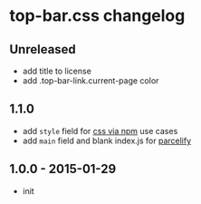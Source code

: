 # top-bar.css changelog

## Unreleased
* add title to license
* add .top-bar-link.current-page color

## 1.1.0
* add `style` field for [css via npm](https://github.com/sethvincent/css-via-npm/) use cases
* add `main` field and blank index.js for [parcelify](https://github.com/rotundasoftware/parcelify/issues/28)

## 1.0.0 - 2015-01-29
* init
